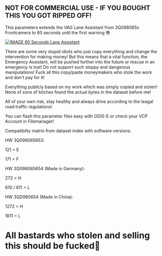 ## NOT FOR COMMERCIAL USE - IF YOU BOUGHT THIS YOU GOT RIPPED OFF!

This parameters extends the VAG Lane Assistant from 3Q098065x Frontcamera to 60 seconds until the first warning 😎

[![IMAGE 60 Seconds Lane Assistant](https://img.youtube.com/vi/BGT-522Oh0Y/0.jpg)](https://www.youtube.com/watch?v=BGT-522Oh0Y)

There are some very stupid idiots who just copy everything and change the intervention for making money!
But this means that a vital function, the Emergency Assistant, will be pushed further into the future or rescue in an emergency is lost!
Do not support such sloppy and dangerous manipulations! Fuck all this copy/paste moneymakers who stole the work and don't pay for it!

Everything publicly based on my work which was simply copied and stolen! 
None of sons of bitches found the actual bytes in the dataset before me!

All of your own risk, stay healthy and always drive according to the leagal road traffic regulations!

You can flash this parameter files easy with ODIS-E or check your VCP Account in Filemanager!

Compatibilty matrix from dataset index with software versions:

HW 3Q098065653:

121 = E

171 = F

HW 3Q098065654 (Made in Germany):

272 = H

610 / 611 = L

HW 3QD980654 (Made in China):

1272 = H

1611 = L

# All bastards who stolen and selling this should be fucked🖕
